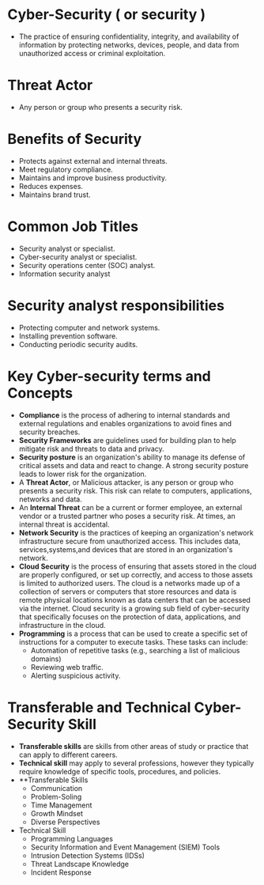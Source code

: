 # Cyber-Security ( or security )
- The practice of ensuring confidentiality, integrity, and availability of information by protecting networks, devices, people, and data from unauthorized access or criminal exploitation.
# Threat Actor
- Any person or group who presents a security risk.
# Benefits of Security
- Protects against external and internal threats.
- Meet regulatory compliance.
- Maintains and improve business productivity.
- Reduces expenses.
- Maintains brand trust.
# Common Job Titles 
- Security analyst or specialist.
- Cyber-security analyst or specialist.
- Security operations center (SOC) analyst.
- Information security analyst
# Security analyst responsibilities
- Protecting computer and network systems.
- Installing prevention software.
- Conducting periodic security audits.
# Key Cyber-security terms and Concepts
- **Compliance** is the process of adhering to internal standards and external regulations and enables organizations to avoid fines and security breaches.
- **Security Frameworks** are guidelines used for building plan to help mitigate risk and threats to data and privacy.
- **Security posture** is an organization's ability to manage its defense of critical assets and data and react to change. A strong security posture leads to lower risk for the organization.
- A **Threat Actor**, or Malicious attacker, is any person or group who presents a security risk. This risk can relate to computers, applications, networks and data.
- An **Internal Threat** can be a current or former employee, an external vendor or a trusted partner who poses a security risk. At times, an internal threat is accidental.
- **Network Security** is the practices of keeping an organization's network infrastructure secure from unauthorized access. This includes data, services,systems,and devices that are stored in an organization's network.
- **Cloud Security** is the process of ensuring that assets stored in the cloud are properly configured, or set up correctly, and access to those assets is limited to authorized users. The cloud is a networks made up of a collection of servers or computers that store resources and data is remote physical locations known as data centers that can be accessed via the internet. Cloud security is a growing sub field  of cyber-security that specifically focuses on the protection of data, applications, and infrastructure in the cloud.
- **Programming** is a process that can be used to create a specific set of instructions for a computer to execute tasks. These tasks can include:
	- Automation of repetitive tasks (e.g., searching a list of malicious domains)
	- Reviewing web traffic.
	- Alerting suspicious activity.
# Transferable and Technical Cyber-Security Skill
- **Transferable skills** are skills from other areas of study or practice that can apply to different careers.
- **Technical skill** may apply to several professions, however they typically require knowledge of specific tools, procedures, and policies.
- **Transferable Skills
	- Communication
	- Problem-Soling 
	- Time Management
	- Growth Mindset
	- Diverse Perspectives
- Technical Skill
	- Programming Languages
	- Security Information and Event Management (SIEM) Tools
	- Intrusion Detection Systems (IDSs)
	- Threat Landscape Knowledge
	- Incident Response
